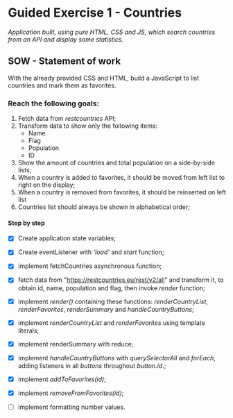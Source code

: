 # Guided Exercise 1 - Countries

_Application built, using pure HTML, CSS and JS, which search countries from an API and display some statistics._

## SOW - Statement of work

With the already provided CSS and HTML, build a JavaScript to list countries and mark them as favorites.

### Reach the following goals:

1. Fetch data from _restcountries_ API;
2. Transform data to show only the following items:
    - Name
    - Flag
    - Population
    - ID
3. Show the amount of countries and total population on a side-by-side lists;
4. When a country is added to favorites, it should be moved from left list to right on the display;
5. When a country is removed from favorites, it should be reinserted on left list
6. Countries list should always be shown in alphabetical order;

#### Step by step

-   [x] Create application state variables;

-   [x] Create eventListener with _'load'_ and _start_ function;

-   [x] implement fetchCountries asynchronous function;
-   [x] fetch data from "https://restcountries.eu/rest/v2/all" and transform it, to obtain id, name, population and flag, then invoke _render_ function;
-   [x] implement _render()_ containing these functions: _renderCountryList_, _renderFavorites_, _renderSummary_ and _handleCountryButtons_;
-   [x] implement _renderCountryList_ and _renderFavorites_ using template literals;
-   [x] implement renderSummary with reduce;
-   [x] implement _handleCountryButtons_ with _querySelectorAll_ and _forEach_, adding listeners in all _buttons_ throughout _button.id_.;
-   [x] implement _addToFavorites(id)_;
-   [x] implement _removeFromFavorites(id)_;
-   [ ] implement formatting number values.
